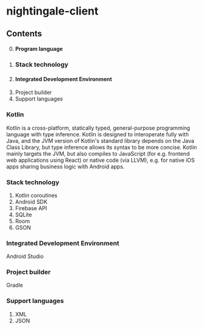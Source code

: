 # nightingale-client

## Contents

0. #### Program language
1.  ### Stack technology
2.  #### Integrated Development Environment
3. Project builder
4. Support languages


### Kotlin

Kotlin is a cross-platform, statically typed, general-purpose programming language with type inference. Kotlin is designed to interoperate fully with Java, and the JVM version of Kotlin's standard library depends on the Java Class Library, but type inference allows its syntax to be more concise. Kotlin mainly targets the JVM, but also compiles to JavaScript (for e.g. frontend web applications using React) or native code (via LLVM), e.g. for native iOS apps sharing business logic with Android apps. 


### Stack technology

1. Kotlin coroutines
2. Android SDK
3. Firebase API
4. SQLite
5. Room
6. GSON


### Integrated Development Environment

Android Studio

### Project builder

Gradle


### Support languages

1. XML
2. JSON
